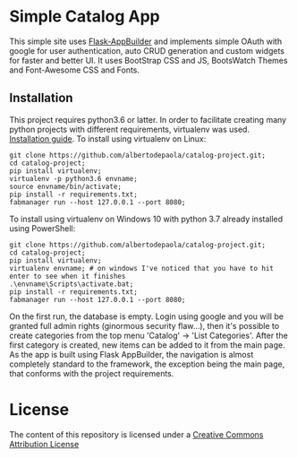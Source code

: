 # Simple Catalog App
This simple site uses [Flask-AppBuilder](https://github.com/dpgaspar/Flask-AppBuilder) and implements simple OAuth with google for user authentication, auto CRUD generation and custom widgets for faster and better UI.
It uses BootStrap CSS and JS, BootsWatch Themes and Font-Awesome CSS and Fonts.


## Installation
This project requires python3.6 or latter. In order to facilitate creating many python projects with different requirements, virtualenv was used. [Installation guide](https://virtualenv.pypa.io/en/stable/installation/). To install using virtualenv on Linux:


    git clone https://github.com/albertodepaola/catalog-project.git;
    cd catalog-project;
    pip install virtualenv;
    virtualenv -p python3.6 envname;
    source envname/bin/activate;
    pip install -r requirements.txt;
    fabmanager run --host 127.0.0.1 --port 8080;
    
To install using virtualenv on Windows 10 with python 3.7 already installed using PowerShell:
    
    git clone https://github.com/albertodepaola/catalog-project.git;
    cd catalog-project;
    pip install virtualenv;
    virtualenv envname; # on windows I've noticed that you have to hit enter to see when it finishes
    .\envname\Scripts\activate.bat;
    pip install -r requirements.txt;
    fabmanager run --host 127.0.0.1 --port 8080;

    
On the first run, the database is empty. Login using google and you will be granted full admin rights (ginormous security flaw...), then it's possible to create categories from the top menu 'Catalog' -> 'List Categories'. After the first category is created, new items can be added to it from the main page.
As the app is built using Flask AppBuilder, the navigation is almost completely standard to the framework, the exception being the main page, that conforms with the project requirements.

# License
The content of this repository is licensed under a [Creative Commons Attribution License](https://creativecommons.org/licenses/by/3.0/us/)

